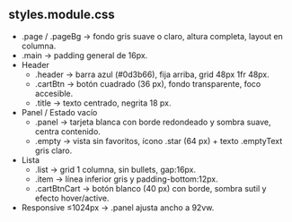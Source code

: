## styles.module.css
- .page / .pageBg → fondo gris suave o claro, altura completa, layout en columna.
- .main → padding general de 16px.
- Header
  - .header → barra azul (#0d3b66), fija arriba, grid 48px 1fr 48px.
  - .cartBtn → botón cuadrado (36 px), fondo transparente, foco accesible.
  - .title → texto centrado, negrita 18 px.
- Panel / Estado vacío
  - .panel → tarjeta blanca con borde redondeado y sombra suave, centra contenido.
  - .empty → vista sin favoritos, ícono .star (64 px) + texto .emptyText gris claro.
- Lista
  - .list → grid 1 columna, sin bullets, gap:16px.
  - .item → línea inferior gris y padding-bottom:12px.
  - .cartBtnCart → botón blanco (40 px) con borde, sombra sutil y efecto hover/active.
- Responsive
  ≤1024px → .panel ajusta ancho a 92vw.
